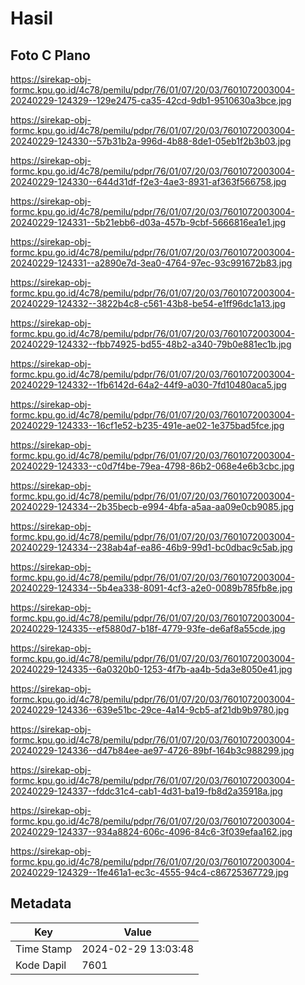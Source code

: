 # Hasil

## Foto C Plano

https://sirekap-obj-formc.kpu.go.id/4c78/pemilu/pdpr/76/01/07/20/03/7601072003004-20240229-124329--129e2475-ca35-42cd-9db1-9510630a3bce.jpg

https://sirekap-obj-formc.kpu.go.id/4c78/pemilu/pdpr/76/01/07/20/03/7601072003004-20240229-124330--57b31b2a-996d-4b88-8de1-05eb1f2b3b03.jpg

https://sirekap-obj-formc.kpu.go.id/4c78/pemilu/pdpr/76/01/07/20/03/7601072003004-20240229-124330--644d31df-f2e3-4ae3-8931-af363f566758.jpg

https://sirekap-obj-formc.kpu.go.id/4c78/pemilu/pdpr/76/01/07/20/03/7601072003004-20240229-124331--5b21ebb6-d03a-457b-9cbf-5666816ea1e1.jpg

https://sirekap-obj-formc.kpu.go.id/4c78/pemilu/pdpr/76/01/07/20/03/7601072003004-20240229-124331--a2890e7d-3ea0-4764-97ec-93c991672b83.jpg

https://sirekap-obj-formc.kpu.go.id/4c78/pemilu/pdpr/76/01/07/20/03/7601072003004-20240229-124332--3822b4c8-c561-43b8-be54-e1ff96dc1a13.jpg

https://sirekap-obj-formc.kpu.go.id/4c78/pemilu/pdpr/76/01/07/20/03/7601072003004-20240229-124332--fbb74925-bd55-48b2-a340-79b0e881ec1b.jpg

https://sirekap-obj-formc.kpu.go.id/4c78/pemilu/pdpr/76/01/07/20/03/7601072003004-20240229-124332--1fb6142d-64a2-44f9-a030-7fd10480aca5.jpg

https://sirekap-obj-formc.kpu.go.id/4c78/pemilu/pdpr/76/01/07/20/03/7601072003004-20240229-124333--16cf1e52-b235-491e-ae02-1e375bad5fce.jpg

https://sirekap-obj-formc.kpu.go.id/4c78/pemilu/pdpr/76/01/07/20/03/7601072003004-20240229-124333--c0d7f4be-79ea-4798-86b2-068e4e6b3cbc.jpg

https://sirekap-obj-formc.kpu.go.id/4c78/pemilu/pdpr/76/01/07/20/03/7601072003004-20240229-124334--2b35becb-e994-4bfa-a5aa-aa09e0cb9085.jpg

https://sirekap-obj-formc.kpu.go.id/4c78/pemilu/pdpr/76/01/07/20/03/7601072003004-20240229-124334--238ab4af-ea86-46b9-99d1-bc0dbac9c5ab.jpg

https://sirekap-obj-formc.kpu.go.id/4c78/pemilu/pdpr/76/01/07/20/03/7601072003004-20240229-124334--5b4ea338-8091-4cf3-a2e0-0089b785fb8e.jpg

https://sirekap-obj-formc.kpu.go.id/4c78/pemilu/pdpr/76/01/07/20/03/7601072003004-20240229-124335--ef5880d7-b18f-4779-93fe-de6af8a55cde.jpg

https://sirekap-obj-formc.kpu.go.id/4c78/pemilu/pdpr/76/01/07/20/03/7601072003004-20240229-124335--6a0320b0-1253-4f7b-aa4b-5da3e8050e41.jpg

https://sirekap-obj-formc.kpu.go.id/4c78/pemilu/pdpr/76/01/07/20/03/7601072003004-20240229-124336--639e51bc-29ce-4a14-9cb5-af21db9b9780.jpg

https://sirekap-obj-formc.kpu.go.id/4c78/pemilu/pdpr/76/01/07/20/03/7601072003004-20240229-124336--d47b84ee-ae97-4726-89bf-164b3c988299.jpg

https://sirekap-obj-formc.kpu.go.id/4c78/pemilu/pdpr/76/01/07/20/03/7601072003004-20240229-124337--fddc31c4-cab1-4d31-ba19-fb8d2a35918a.jpg

https://sirekap-obj-formc.kpu.go.id/4c78/pemilu/pdpr/76/01/07/20/03/7601072003004-20240229-124337--934a8824-606c-4096-84c6-3f039efaa162.jpg

https://sirekap-obj-formc.kpu.go.id/4c78/pemilu/pdpr/76/01/07/20/03/7601072003004-20240229-124329--1fe461a1-ec3c-4555-94c4-c86725367729.jpg


## Metadata

| Key        | Value               |
| ---------- | ------------------- |
| Time Stamp | 2024-02-29 13:03:48 |
| Kode Dapil | 7601                |



